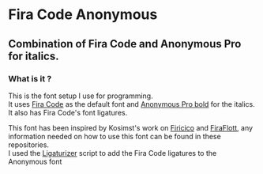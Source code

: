 # Fira Code Anonymous

## Combination of Fira Code and Anonymous Pro for italics.

### What is it ?

This is the font setup I use for programming.  
It uses [Fira Code](https://github.com/tonsky/FiraCode) as the default font and [Anonymous Pro bold](https://www.marksimonson.com/fonts/view/anonymous-pro) for the italics.  
It also has Fira Code's font ligatures.

This font has been inspired by Kosimst's work on [Firicico](https://github.com/kosimst/Firicico) and [FiraFlott](https://github.com/kosimst/FiraFlott), any information needed on how to use this font can be found in these repositories.  
I used the [Ligaturizer](https://github.com/ToxicFrog/Ligaturizer) script to add the Fira Code ligatures to the Anonymous font
